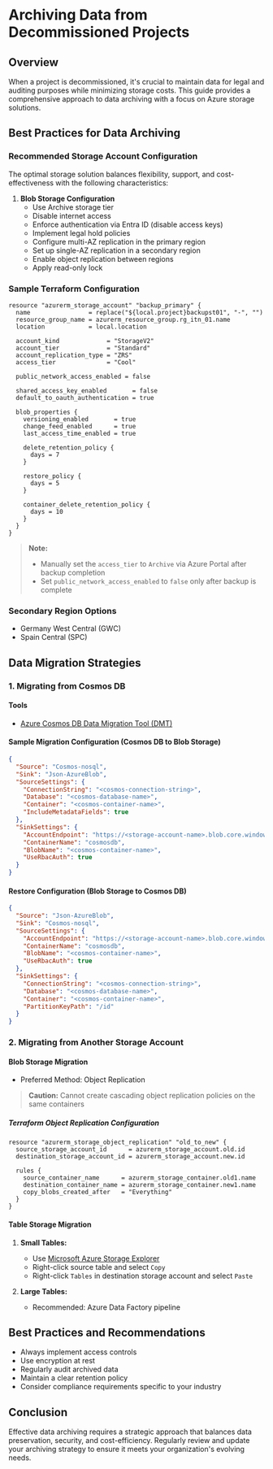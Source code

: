 # Archiving Data from Decommissioned Projects

## Overview

When a project is decommissioned, it's crucial to maintain data for legal and auditing purposes while minimizing storage costs. This guide provides a comprehensive approach to data archiving with a focus on Azure storage solutions.

## Best Practices for Data Archiving

### Recommended Storage Account Configuration

The optimal storage solution balances flexibility, support, and cost-effectiveness with the following characteristics:

1. **Blob Storage Configuration**
   - Use Archive storage tier
   - Disable internet access
   - Enforce authentication via Entra ID (disable access keys)
   - Implement legal hold policies
   - Configure multi-AZ replication in the primary region
   - Set up single-AZ replication in a secondary region
   - Enable object replication between regions
   - Apply read-only lock

### Sample Terraform Configuration

```hcl
resource "azurerm_storage_account" "backup_primary" {
  name                = replace("${local.project}backupst01", "-", "")
  resource_group_name = azurerm_resource_group.rg_itn_01.name
  location            = local.location

  account_kind             = "StorageV2"
  account_tier             = "Standard"
  account_replication_type = "ZRS"
  access_tier              = "Cool"

  public_network_access_enabled = false

  shared_access_key_enabled       = false
  default_to_oauth_authentication = true

  blob_properties {
    versioning_enabled       = true
    change_feed_enabled      = true
    last_access_time_enabled = true

    delete_retention_policy {
      days = 7
    }

    restore_policy {
      days = 5
    }

    container_delete_retention_policy {
      days = 10
    }
  }
}
```

> **Note:** 
> - Manually set the `access_tier` to `Archive` via Azure Portal after backup completion
> - Set `public_network_access_enabled` to `false` only after backup is complete

### Secondary Region Options
- Germany West Central (GWC)
- Spain Central (SPC)

## Data Migration Strategies

### 1. Migrating from Cosmos DB

#### Tools
- [Azure Cosmos DB Data Migration Tool (DMT)](https://github.com/AzureCosmosDB/data-migration-desktop-tool)

#### Sample Migration Configuration (Cosmos DB to Blob Storage)

```json
{
  "Source": "Cosmos-nosql",
  "Sink": "Json-AzureBlob",
  "SourceSettings": {
    "ConnectionString": "<cosmos-connection-string>",
    "Database": "<cosmos-database-name>",
    "Container": "<cosmos-container-name>",
    "IncludeMetadataFields": true
  },
  "SinkSettings": {
    "AccountEndpoint": "https://<storage-account-name>.blob.core.windows.net",
    "ContainerName": "cosmosdb",
    "BlobName": "<cosmos-container-name>",
    "UseRbacAuth": true
  }
}
```

#### Restore Configuration (Blob Storage to Cosmos DB)

```json
{
  "Source": "Json-AzureBlob",
  "Sink": "Cosmos-nosql",
  "SourceSettings": {
    "AccountEndpoint": "https://<storage-account-name>.blob.core.windows.net",
    "ContainerName": "cosmosdb",
    "BlobName": "<cosmos-container-name>",
    "UseRbacAuth": true
  },
  "SinkSettings": {
    "ConnectionString": "<cosmos-connection-string>",
    "Database": "<cosmos-database-name>",
    "Container": "<cosmos-container-name>",
    "PartitionKeyPath": "/id"
  }
}
```

### 2. Migrating from Another Storage Account

#### Blob Storage Migration
- Preferred Method: Object Replication

> **Caution:** Cannot create cascading object replication policies on the same containers

##### Terraform Object Replication Configuration

```hcl
resource "azurerm_storage_object_replication" "old_to_new" {
  source_storage_account_id      = azurerm_storage_account.old.id
  destination_storage_account_id = azurerm_storage_account.new.id

  rules {
    source_container_name      = azurerm_storage_container.old1.name
    destination_container_name = azurerm_storage_container.new1.name
    copy_blobs_created_after   = "Everything"
  }
}
```

#### Table Storage Migration

1. **Small Tables:**
   - Use [Microsoft Azure Storage Explorer](https://azure.microsoft.com/en-us/products/storage/storage-explorer#Download-4)
   - Right-click source table and select `Copy`
   - Right-click `Tables` in destination storage account and select `Paste`

2. **Large Tables:**
   - Recommended: Azure Data Factory pipeline

## Best Practices and Recommendations

- Always implement access controls
- Use encryption at rest
- Regularly audit archived data
- Maintain a clear retention policy
- Consider compliance requirements specific to your industry

## Conclusion

Effective data archiving requires a strategic approach that balances data preservation, security, and cost-efficiency. Regularly review and update your archiving strategy to ensure it meets your organization's evolving needs.

